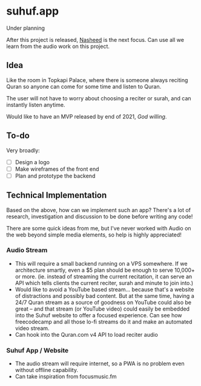 # suhuf.app
Under planning

After this project is released, [Nasheed](https://github.com/sufone/nasheed) is the next focus. Can use all we learn from the audio work on this project.

## Idea

Like the room in Topkapi Palace, where there is someone always reciting Quran so anyone can come for some time and listen to Quran. 

The user will not have to worry about choosing a reciter or surah, and can instantly listen anytime. 

Would like to have an MVP released by end of 2021, *God willing*.

## To-do
Very broadly:
- [ ] Design a logo
- [ ] Make wireframes of the front end
- [ ] Plan and prototype the backend 

## Technical Implementation

Based on the above, how can we implement such an app? There's a lot of research, investigation and discussion to be done before writing any code!

There are some quick ideas from me, but I've never worked with Audio on the web beyond simple media elements, so help is highly appreciated!

### Audio Stream
- This will require a small backend running on a VPS somewhere. If we architecture smartly, even a $5 plan should be enough to serve 10,000+ or more. (ie. instead of streaming the current recitation, it can serve an API which tells clients the current reciter, surah and minute to join into.) 
- Would like to avoid a YouTube based stream… because that's a website of distractions and possibly bad content. But at the same time, having a 24/7 Quran stream as a source of goodness on YouTube could also be great – and that stream (or YouTube video) could easily be embedded into the Suhuf website to offer a focused experience. Can see how freecodecamp and all those lo-fi streams do it and make an automated video stream.
- Can hook into the Quran.com v4 API to load reciter audio

### Suhuf App / Website
- The audio stream will require internet, so a PWA is no problem even without offline capability.
- Can take inspiration from focusmusic.fm
